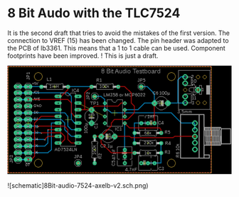 8 Bit Audo with the TLC7524
===========================

It is the second draft that tries to avoid the mistakes of the first version. The connection to VREF (15) has been changed. The pin header was adapted to the PCB of lb3361. This means that a 1 to 1 cable can be used. Component footprints have been improved.
! This is just a draft.

![pcb](8Bit-audio-7524-axelb-v2.brd.png)

![schematic]8Bit-audio-7524-axelb-v2.sch.png)
